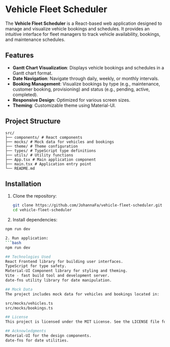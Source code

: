 # Vehicle Fleet Scheduler

The **Vehicle Fleet Scheduler** is a React-based web application designed to manage and visualize vehicle bookings and schedules. It provides an intuitive interface for fleet managers to track vehicle availability, bookings, and maintenance schedules.

## Features

- **Gantt Chart Visualization**: Displays vehicle bookings and schedules in a Gantt chart format.
- **Date Navigation**: Navigate through daily, weekly, or monthly intervals.
- **Booking Management**: Visualize bookings by type (e.g., maintenance, customer booking, provisioning) and status (e.g., pending, active, completed).
- **Responsive Design**: Optimized for various screen sizes.
- **Theming**: Customizable theme using Material-UI.

## Project Structure
```
src/ 
├── components/ # React components 
├── mocks/ # Mock data for vehicles and bookings 
├── theme/ # Theme configuration 
├── types/ # TypeScript type definitions 
├── utils/ # Utility functions 
├── App.tsx # Main application component 
├── main.tsx # Application entry point
└── README.md
```

## Installation

1. Clone the repository:

   ```bash
   git clone https://github.com/JohannaFa/vehicle-fleet-scheduler.git
   cd vehicle-fleet-scheduler


2. Install dependencies:
```bash
npm run dev

2. Run application:
```bash
npm run dev

## Technologies Used
React Frontend library for building user interfaces.
TypeScript for type safety.
Material-UI Component library for styling and theming.
Vite - fast build tool and development server.
date-fns utility library for date manipulation.

## Mock Data
The project includes mock data for vehicles and bookings located in:

src/mocks/vehicles.ts
src/mocks/bookings.ts

## License
This project is licensed under the MIT License. See the LICENSE file for details.

## Acknowledgments
Material-UI for the design components.
date-fns for date utilities.